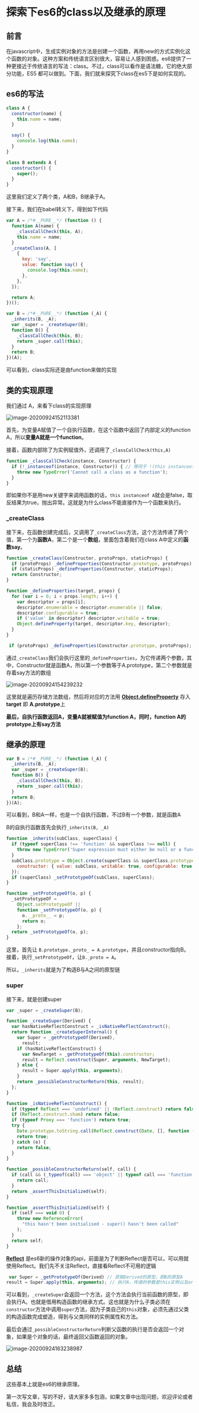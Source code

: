 # 探索下es6的class以及继承的原理

## 前言

在javascript中，生成实例对象的方法是创建一个函数，再用new的方式实例化这个函数的对象。这种方案和传统语言区别很大，容易让人感到困惑。es6提供了一种更接近于传统语言的写法：class。不过，class可以看作是语法糖，它的绝大部分功能，ES5 都可以做到。下面，我们就来探究下class在es5下是如何实现的。

## es6的写法

```javascript
class A {
  constructor(name) {
    this.name = name;
  }

  say() {
    console.log(this.name);
  }
}

class B extends A {
  constructor() {
    super();
  }
}
```

这里我们定义了两个类，A和B，B继承于A。

接下来，我们在babel转义下，得到如下代码

```javascript
var A = /*#__PURE__*/ (function () {
  function A(name) {
    _classCallCheck(this, A);
    this.name = name;
  }
  _createClass(A, [
    {
      key: 'say',
      value: function say() {
        console.log(this.name);
      },
    },
  ]);

  return A;
})();

var B = /*#__PURE__*/ (function (_A) {
  _inherits(B, _A);
  var _super = _createSuper(B);
  function B() {
    _classCallCheck(this, B);
    return _super.call(this);
  }
  return B;
})(A);
```

可以看到，class实际还是由function来做的实现

## 类的实现原理

我们通过 A，来看下class的实现原理

![image-20200924152113381](探索下es6的class以及继承的原理.assets/image-20200924152113381.png)

首先，为变量A赋值了一个自执行函数，在这个函数中返回了内部定义的function A，所以**变量A就是一个function**。

接着，函数内部除了为实例赋值外，还调用了`_classCallCheck(this,A)`

```javascript
function _classCallCheck(instance, Constructor) {
  if (!_instanceof(instance, Constructor)) { // 等同于 !(this instanceof A)
    throw new TypeError('Cannot call a class as a function');
  }
}
```

即如果你不是用new关键字来调用函数的话，`this instanceof A`就会是false，取反结果为true，抛出异常。这就是为什么class不能直接作为一个函数来执行。

### _createClass

接下来，在函数创建完成后，又调用了`_createClass`方法，这个方法传递了两个值，第一个为**函数A**，第二个是一个**数组**，里面包含着我们在class A中定义的**函数say**。

```javascript
function _createClass(Constructor, protoProps, staticProps) {
  if (protoProps) _defineProperties(Constructor.prototype, protoProps);
  if (staticProps) _defineProperties(Constructor, staticProps);
  return Constructor;
}

function _defineProperties(target, props) {
  for (var i = 0; i < props.length; i++) {
    var descriptor = props[i];
    descriptor.enumerable = descriptor.enumerable || false;
    descriptor.configurable = true;
    if ('value' in descriptor) descriptor.writable = true;
    Object.defineProperty(target, descriptor.key, descriptor);
  }
}
```

```javascript
 if (protoProps) _defineProperties(Constructor.prototype, protoProps);
```

通过`_createClass`我们会执行这里的`_defineProperties`，为它传递两个参数，其中，Constructor就是函数A，所以第一个参数等于A.prototype，第二个参数就是存着say方法的数组

![image-20200924154239232](探索下es6的class以及继承的原理.assets/image-20200924154239232.png)

这里就是遍历存储方法数组，然后将对应的方法用  **[Object.defineProperty](https://developer.mozilla.org/zh-CN/docs/Web/JavaScript/Reference/Global_Objects/Object/defineProperty)** 存入 **target** 即 **A.prototype**上

**最后，自执行函数返回A，变量A就被赋值为function A，同时，function A的prototype上有say方法**

## 继承的原理

```javascript
var B = /*#__PURE__*/ (function (_A) {
  _inherits(B, _A);
  var _super = _createSuper(B);
  function B() {
    _classCallCheck(this, B);
    return _super.call(this);
  }
  return B;
})(A);
```

可以看到，B和A一样，也是一个自执行函数，不过B有一个参数，就是函数A

B的自执行函数首先会执行`_inherits(B, _A)`

```javascript
function _inherits(subClass, superClass) {
  if (typeof superClass !== 'function' && superClass !== null) {
    throw new TypeError('Super expression must either be null or a function');
  }
  subClass.prototype = Object.create(superClass && superClass.prototype, {
    constructor: { value: subClass, writable: true, configurable: true },
  });
  if (superClass) _setPrototypeOf(subClass, superClass);
}

function _setPrototypeOf(o, p) {
  _setPrototypeOf =
    Object.setPrototypeOf ||
    function _setPrototypeOf(o, p) {
      o.__proto__ = p;
      return o;
    };
  return _setPrototypeOf(o, p);
}
```

这里，首先让 `B.prototype._proto_ = A.prototype`，并且constructor指向B。接着，执行`_setPrototypeOf`，让`B._proto = A`。

所以，`_inherits`就是为了构造B与A之间的原型链

### super

接下来，就是创建super

```javascript
var _super = _createSuper(B);

function _createSuper(Derived) {
  var hasNativeReflectConstruct = _isNativeReflectConstruct();
  return function _createSuperInternal() {
    var Super = _getPrototypeOf(Derived),
      result;
    if (hasNativeReflectConstruct) {
      var NewTarget = _getPrototypeOf(this).constructor;
      result = Reflect.construct(Super, arguments, NewTarget);
    } else {
      result = Super.apply(this, arguments);
    }
    return _possibleConstructorReturn(this, result);
  };
}

function _isNativeReflectConstruct() {
  if (typeof Reflect === 'undefined' || !Reflect.construct) return false;
  if (Reflect.construct.sham) return false;
  if (typeof Proxy === 'function') return true;
  try {
    Date.prototype.toString.call(Reflect.construct(Date, [], function () {}));
    return true;
  } catch (e) {
    return false;
  }
}

function _possibleConstructorReturn(self, call) {
  if (call && (_typeof(call) === 'object' || typeof call === 'function')) {
    return call;
  }
  return _assertThisInitialized(self);
}

function _assertThisInitialized(self) {
  if (self === void 0) {
    throw new ReferenceError(
      "this hasn't been initialised - super() hasn't been called"
    );
  }
  return self;
}
```

**[Reflect](https://es6.ruanyifeng.com/?search=Reflect&x=15&y=12#docs/reflect)** 是es6新的操作对象的api，前面是为了判断Reflect是否可以，可以用就使用Reflect。我们先不关注Reflect，直接看Reflect不可用的逻辑

```javascript
 var Super = _getPrototypeOf(Derived) // 获取Derived的原型，即B的原型A
result = Super.apply(this, arguments); // 执行A，传递的参数是this实例以及arguments
```

可以看到，`_createSuper`会返回一个方法，这个方法会执行当前函数的原型，即会执行A。也就是借用构造函数的继承方式。这也就是为什么子类必须在`constructor`方法中调用`super`方法，因为子类自己的`this`对象，必须先通过父类的构造函数完成塑造，得到与父类同样的实例属性和方法。

最后会通过`_possibleConstructorReturn`判断父函数的执行是否会返回一个对象，如果是个对象的话，最终返回父函数返回的对象。

![image-20200924163238987](探索下es6的class以及继承的原理.assets/image-20200924163238987.png)

## 总结

这些基本上就是es6的继承原理。

第一次写文章，写的不好，请大家多多包涵，如果文章中出现问题，欢迎评论或者私信，我会及时改正。